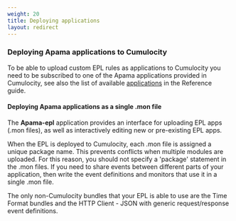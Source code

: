```yaml
---
weight: 20
title: Deploying applications
layout: redirect
---
```


### Deploying Apama applications to Cumulocity

To be able to upload custom EPL rules as applications to Cumulocity you need to be subscribed to one of the Apama applications provided in Cumulocity, see also the list of available [applications](/guides/reference/applications#application-names) in the Reference guide.

#### Deploying Apama applications as a single .mon file

The **Apama-epl** application provides an interface for uploading EPL apps (.mon files), as well as interactively editing new or pre-existing EPL apps.

When the EPL is deployed to Cumulocity, each .mon file is assigned a unique package name. This prevents conflicts when multiple modules are uploaded. For this reason, you should not specify a 'package' statement in the .mon files. If you need to share events between different parts of your application, then write the event definitions and monitors that use it in a single .mon file.

The only non-Cumulocity bundles that your EPL is able to use are the Time Format bundles and the HTTP Client - JSON with generic request/response event definitions.

